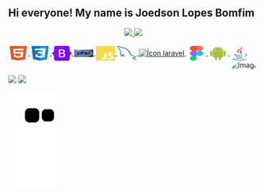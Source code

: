 <!--
### Hi there 👋

**Joedson-Bomfim/Joedson-Bomfim** is a ✨ _special_ ✨ repository because its `README.md` (this file) appears on your GitHub profile.

Here are some ideas to get you started:

- 🔭 I’m currently working on ...
- 🌱 I’m currently learning ...
- 👯 I’m looking to collaborate on ...
- 🤔 I’m looking for help with ...
- 💬 Ask me about ...
- 📫 How to reach me: ...
- 😄 Pronouns: ...
- ⚡ Fun fact: ...
-->

## Hi everyone! My name is Joedson Lopes Bomfim 
<div align="center">
  <a href="https://github.com/Joedson-Bomfim">
  <img height="150em" src="https://github-readme-stats.vercel.app/api?username=Joedson-Bomfim&show_icons=true&theme=gotham&include_all_commits=true&count_private=true"/>
  <img height="150em" src="https://github-readme-stats.vercel.app/api/top-langs/?username=Joedson-Bomfim&layout=compact&langs_count=7&theme=gotham"/>
</div>
<div style="display: inline_block"><br>  
  <img align="center" alt="Icon HTML" height="30" width="40" src="https://raw.githubusercontent.com/devicons/devicon/master/icons/html5/html5-original.svg">
  <img align="center" alt="Ícon CSS" height="30" width="40" src="https://raw.githubusercontent.com/devicons/devicon/master/icons/css3/css3-original.svg">
  <img align="center" alt="Ícon bootstrap" height="30" width="40" src="https://raw.githubusercontent.com/devicons/devicon/master/icons/bootstrap/bootstrap-original.svg">
  <img align="center" alt="Ícon PHP" height="30" width="40" src="https://raw.githubusercontent.com/devicons/devicon/master/icons/php/php-original.svg">
  <img align="center" alt="Icon Javasript" height="30" width="40" src="https://raw.githubusercontent.com/devicons/devicon/master/icons/javascript/javascript-plain.svg">
  <img align="center" alt="Ícon mysql" height="30" width="40" src="https://raw.githubusercontent.com/devicons/devicon/master/icons/mysql/mysql-original.svg">
  <img align="center" alt="Ícon laravel" height="30" width="40" src="https://img.icons8.com/fluency/96/000000/laravel.png">
  <img align="center" alt="Ícon figma" height="30" width="40" src="https://raw.githubusercontent.com/devicons/devicon/master/icons/figma/figma-original.svg">
  <img align="center" alt="Ícon android com java" height="30" width="40" src="https://raw.githubusercontent.com/devicons/devicon/master/icons/android/android-original.svg">
  <img align="center" alt="Ícon java" height="30" width="40" src="https://raw.githubusercontent.com/devicons/devicon/master/icons/java/java-original.svg">
  <img align="right" alt="image" height="150" style="border-radius:50px;" src="https://media.giphy.com/media/WFZvB7VIXBgiz3oDXE/giphy.gif">
</div>
  
  ##
 
<div> 
  <a href="https://www.linkedin.com/in/joedson-bomfim/" target="_blank"><img src="https://img.shields.io/badge/-LinkedIn-%230077B5?style=for-the-badge&logo=linkedin&logoColor=white" target="_blank"></a> 
  <a href = "mailto:joedsoncte@gmail.com"><img src="https://img.shields.io/badge/-Gmail-%23333?style=for-the-badge&logo=gmail&logoColor=white" target="_blank"></a>
 
  ![Snake animation](https://github.com/rafaballerini/rafaballerini/blob/output/github-contribution-grid-snake.svg)
 
</div>

